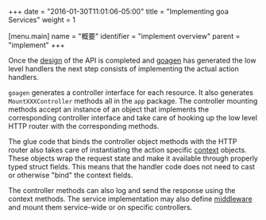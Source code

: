 +++
date = "2016-01-30T11:01:06-05:00"
title = "Implementing goa Services"
weight = 1

[menu.main]
name = "概要"
identifier = "implement overview"
parent = "implement"
+++

Once the [design](/design/overview) of the API is completed and [goagen](/implement/goagen) has
generated the low level handlers the next step consists of implementing the actual action handlers.

`goagen` generates a controller interface for each resource. It also generates `MountXXXController`
methods all in the `app` package. The controller mounting methods accept an instance of an object
that implements the corresponding controller interface and take care of hooking up the low level
HTTP router with the corresponding methods.

The glue code that binds the controller object methods with the HTTP router also takes care of
instantiating the action specific [context](/implement/context) objects. These objects wrap the
request state and make it available through properly typed struct fields. This means that the
handler code does not need to cast or otherwise "bind" the context fields.

The controller methods can also log and send the response using the context methods. The service
implementation may also define [middleware](/implement/middleware) and mount them service-wide or on
specific controllers.
